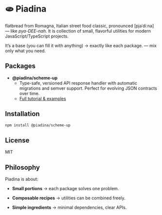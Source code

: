 # 🫓 Piadina
flatbread from Romagna, Italian street food classic, pronounced [pjaˈdiːna] — like *pya-DEE-nah*. It is collection of small, flavorful utilities for modern JavaScript/TypeScript projects.

It’s a base (you can fill it with anything) → exactly like each package. — mix only what you need.

## Packages

* **@piadina/scheme-up**
  * Type-safe, versioned API response handler with automatic migrations and semver support. Perfect for evolving JSON contracts over time.
  * [Full tutorial & examples](packages/scheme-up/how-to-create-version-flow.md)

## Installation

```sh
npm install @piadina/scheme-up
````

## License

MIT

## Philosophy

Piadina is about:

* **Small portions** → each package solves one problem.

* **Composable recipes** → utilities can be combined freely.

* **Simple ingredients** → minimal dependencies, clear APIs.

